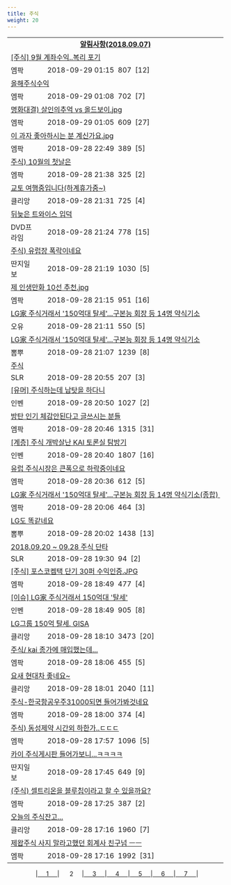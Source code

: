 ```yaml
---
title: 주식
weight: 20
---
```



<table>
<tr class='notice'><td colspan='2'><a href='http://latent.club/notice/'><center><b>알림사항(2018.09.07)</b></center></a></td></tr>
<tr class='title_link'><td colspan="2"><a href="http://mlbpark.donga.com/mp/b.php?id=201809290023590835&p=1&b=bullpen&m=view&select=sct&site=donga.com">[주식] 9월 계좌수익..복리 포기</a></td></tr>
<tr class='title_info'><td width='55px' class=mlb>엠팍</td><td>&nbsp;&nbsp;&nbsp;2018-09-29 01:15&nbsp;&nbsp;<span class="view">807</span>&nbsp;&nbsp;<span class="reply">[12]</span></td></tr>
<tr class='title_link'><td colspan="2"><a href="http://mlbpark.donga.com/mp/b.php?id=201809290023590703&p=1&b=bullpen&m=view&select=sct&site=donga.com">올해주식수익</a></td></tr>
<tr class='title_info'><td width='55px' class=mlb>엠팍</td><td>&nbsp;&nbsp;&nbsp;2018-09-29 01:08&nbsp;&nbsp;<span class="view">702</span>&nbsp;&nbsp;<span class="reply">[7]</span></td></tr>
<tr class='title_link'><td colspan="2"><a href="http://mlbpark.donga.com/mp/b.php?id=201809290023590610&p=1&b=bullpen&m=view&select=sct&site=donga.com">명화대결) 살인의추억 vs 올드보이.jpg</a></td></tr>
<tr class='title_info'><td width='55px' class=mlb>엠팍</td><td>&nbsp;&nbsp;&nbsp;2018-09-29 01:05&nbsp;&nbsp;<span class="view">609</span>&nbsp;&nbsp;<span class="reply">[27]</span></td></tr>
<tr class='title_link'><td colspan="2"><a href="http://mlbpark.donga.com/mp/b.php?id=201809280023585996&p=1&b=bullpen&m=view&select=sct&site=donga.com">이 과자 좋아하시는 분 계신가요.jpg</a></td></tr>
<tr class='title_info'><td width='55px' class=mlb>엠팍</td><td>&nbsp;&nbsp;&nbsp;2018-09-28 22:49&nbsp;&nbsp;<span class="view">389</span>&nbsp;&nbsp;<span class="reply">[5]</span></td></tr>
<tr class='title_link'><td colspan="2"><a href="http://mlbpark.donga.com/mp/b.php?id=201809280023579759&p=1&b=bullpen&m=view&select=sct&site=donga.com">주식)  10월의 첫날은</a></td></tr>
<tr class='title_info'><td width='55px' class=mlb>엠팍</td><td>&nbsp;&nbsp;&nbsp;2018-09-28 21:38&nbsp;&nbsp;<span class="view">325</span>&nbsp;&nbsp;<span class="reply">[2]</span></td></tr>
<tr class='title_link'><td colspan="2"><a href="https://www.clien.net/service/board/park/12642868">교토 여행중입니다(하계휴가중~)</a></td></tr>
<tr class='title_info'><td width='55px' class=clien>클리앙</td><td>&nbsp;&nbsp;&nbsp;2018-09-28 21:31&nbsp;&nbsp;<span class="view">725</span>&nbsp;&nbsp;<span class="reply">[4]</span></td></tr>
<tr class='title_link'><td colspan="2"><a href="https://dvdprime.com/g2/bbs/board.php?bo_table=comm&wr_id=18979859">뒤늦은 트와이스 입덕</a></td></tr>
<tr class='title_info'><td width='55px' class=dvd>DVD프라임</td><td>&nbsp;&nbsp;&nbsp;2018-09-28 21:24&nbsp;&nbsp;<span class="view">778</span>&nbsp;&nbsp;<span class="reply">[15]</span></td></tr>
<tr class='title_link'><td colspan="2"><a href="http://www.ddanzi.com/index.php?m=1&document_srl=532131249">주식) 유럽장 폭락이네요 </a></td></tr>
<tr class='title_info'><td width='55px' class=ddan>딴지일보</td><td>&nbsp;&nbsp;&nbsp;2018-09-28 21:19&nbsp;&nbsp;<span class="view">1030</span>&nbsp;&nbsp;<span class="reply">[5]</span></td></tr>
<tr class='title_link'><td colspan="2"><a href="http://mlbpark.donga.com/mp/b.php?id=201809280023577926&p=1&b=bullpen&m=view&select=sct&site=donga.com">제 인생만화 10선 추천.jpg</a></td></tr>
<tr class='title_info'><td width='55px' class=mlb>엠팍</td><td>&nbsp;&nbsp;&nbsp;2018-09-28 21:15&nbsp;&nbsp;<span class="view">951</span>&nbsp;&nbsp;<span class="reply">[16]</span></td></tr>
<tr class='title_link'><td colspan="2"><a href="http://m.todayhumor.co.kr/view.php?table=sisa&no=1113387&page=1">LG家 주식거래서 '150억대 탈세'…구본능 회장 등 14명 약식기소</a></td></tr>
<tr class='title_info'><td width='55px' class=Ou>오유</td><td>&nbsp;&nbsp;&nbsp;2018-09-28 21:11&nbsp;&nbsp;<span class="view">550</span>&nbsp;&nbsp;<span class="reply">[5]</span></td></tr>
<tr class='title_link'><td colspan="2"><a href="http://m.ppomppu.co.kr/new/bbs_view.php?id=freeboard&no=6069402&page=1"> LG家 주식거래서 '150억대 탈세'…구본능 회장 등 14명 약식기소</a></td></tr>
<tr class='title_info'><td width='55px' class=ppom>뽐뿌</td><td>&nbsp;&nbsp;&nbsp;2018-09-28 21:07&nbsp;&nbsp;<span class="view">1239</span>&nbsp;&nbsp;<span class="reply">[8]</span></td></tr>
<tr class='title_link'><td colspan="2"><a href="http://www.slrclub.com/bbs/vx2.php?id=free&no=36640670">주식</a></td></tr>
<tr class='title_info'><td width='55px' class=slr>SLR</td><td>&nbsp;&nbsp;&nbsp;2018-09-28 20:55&nbsp;&nbsp;<span class="view">207</span>&nbsp;&nbsp;<span class="reply">[3]</span></td></tr>
<tr class='title_link'><td colspan="2"><a href="http://m.inven.co.kr/board/powerbbs.php?come_idx=2097&stype=content&svalue=%EC%A3%BC%EC%8B%9D&l=1070833">[유머] 주식하는데 남탓을 하다니</a></td></tr>
<tr class='title_info'><td width='55px' class=inven>인벤</td><td>&nbsp;&nbsp;&nbsp;2018-09-28 20:50&nbsp;&nbsp;<span class="view">1027</span>&nbsp;&nbsp;<span class="reply">[2]</span></td></tr>
<tr class='title_link'><td colspan="2"><a href="http://mlbpark.donga.com/mp/b.php?id=201809280023575787&p=1&b=bullpen&m=view&select=sct&site=donga.com">방탄 인기 체감안된다고 글쓰시는 분들</a></td></tr>
<tr class='title_info'><td width='55px' class=mlb>엠팍</td><td>&nbsp;&nbsp;&nbsp;2018-09-28 20:46&nbsp;&nbsp;<span class="view">1315</span>&nbsp;&nbsp;<span class="reply">[31]</span></td></tr>
<tr class='title_link'><td colspan="2"><a href="http://m.inven.co.kr/board/powerbbs.php?come_idx=2097&stype=content&svalue=%EC%A3%BC%EC%8B%9D&l=1070825">[계층] 주식 개박살난 KAI 토론실 탐방기</a></td></tr>
<tr class='title_info'><td width='55px' class=inven>인벤</td><td>&nbsp;&nbsp;&nbsp;2018-09-28 20:40&nbsp;&nbsp;<span class="view">1807</span>&nbsp;&nbsp;<span class="reply">[16]</span></td></tr>
<tr class='title_link'><td colspan="2"><a href="http://mlbpark.donga.com/mp/b.php?id=201809280023575151&p=1&b=bullpen&m=view&select=sct&site=donga.com">유럽 주식시장은 큰폭으로 하락중이네요</a></td></tr>
<tr class='title_info'><td width='55px' class=mlb>엠팍</td><td>&nbsp;&nbsp;&nbsp;2018-09-28 20:36&nbsp;&nbsp;<span class="view">612</span>&nbsp;&nbsp;<span class="reply">[5]</span></td></tr>
<tr class='title_link'><td colspan="2"><a href="http://mlbpark.donga.com/mp/b.php?id=201809280023573192&p=1&b=bullpen&m=view&select=sct&site=donga.com">LG家 주식거래서 '150억대 탈세'…구본능 회장 등 14명 약식기소(종합) </a></td></tr>
<tr class='title_info'><td width='55px' class=mlb>엠팍</td><td>&nbsp;&nbsp;&nbsp;2018-09-28 20:06&nbsp;&nbsp;<span class="view">464</span>&nbsp;&nbsp;<span class="reply">[3]</span></td></tr>
<tr class='title_link'><td colspan="2"><a href="http://m.ppomppu.co.kr/new/bbs_view.php?id=freeboard&no=6069311&page=1"> LG도 똑같네요</a></td></tr>
<tr class='title_info'><td width='55px' class=ppom>뽐뿌</td><td>&nbsp;&nbsp;&nbsp;2018-09-28 20:02&nbsp;&nbsp;<span class="view">1438</span>&nbsp;&nbsp;<span class="reply">[13]</span></td></tr>
<tr class='title_link'><td colspan="2"><a href="http://www.slrclub.com/bbs/vx2.php?id=free&no=36640538">2018.09.20 ~ 09.28 주식 단타</a></td></tr>
<tr class='title_info'><td width='55px' class=slr>SLR</td><td>&nbsp;&nbsp;&nbsp;2018-09-28 19:30&nbsp;&nbsp;<span class="view">94</span>&nbsp;&nbsp;<span class="reply">[2]</span></td></tr>
<tr class='title_link'><td colspan="2"><a href="http://mlbpark.donga.com/mp/b.php?id=201809280023568896&p=1&b=bullpen&m=view&select=sct&site=donga.com">[주식] 포스코켐택 단기 30퍼 수익인증.JPG</a></td></tr>
<tr class='title_info'><td width='55px' class=mlb>엠팍</td><td>&nbsp;&nbsp;&nbsp;2018-09-28 18:49&nbsp;&nbsp;<span class="view">477</span>&nbsp;&nbsp;<span class="reply">[4]</span></td></tr>
<tr class='title_link'><td colspan="2"><a href="http://m.inven.co.kr/board/powerbbs.php?come_idx=2097&stype=content&svalue=%EC%A3%BC%EC%8B%9D&l=1070741">[이슈] LG家 주식거래서 150억대 '탈세'</a></td></tr>
<tr class='title_info'><td width='55px' class=inven>인벤</td><td>&nbsp;&nbsp;&nbsp;2018-09-28 18:49&nbsp;&nbsp;<span class="view">905</span>&nbsp;&nbsp;<span class="reply">[8]</span></td></tr>
<tr class='title_link'><td colspan="2"><a href="https://www.clien.net/service/board/park/12642176">LG그룹 150억 탈세. GISA</a></td></tr>
<tr class='title_info'><td width='55px' class=clien>클리앙</td><td>&nbsp;&nbsp;&nbsp;2018-09-28 18:10&nbsp;&nbsp;<span class="view">3473</span>&nbsp;&nbsp;<span class="reply">[20]</span></td></tr>
<tr class='title_link'><td colspan="2"><a href="http://mlbpark.donga.com/mp/b.php?id=201809280023567417&p=1&b=bullpen&m=view&select=sct&site=donga.com">주식/  kai 종가에 매입했는데...</a></td></tr>
<tr class='title_info'><td width='55px' class=mlb>엠팍</td><td>&nbsp;&nbsp;&nbsp;2018-09-28 18:06&nbsp;&nbsp;<span class="view">455</span>&nbsp;&nbsp;<span class="reply">[5]</span></td></tr>
<tr class='title_link'><td colspan="2"><a href="https://www.clien.net/service/board/park/12642144">요새 현대차 좋네요~</a></td></tr>
<tr class='title_info'><td width='55px' class=clien>클리앙</td><td>&nbsp;&nbsp;&nbsp;2018-09-28 18:01&nbsp;&nbsp;<span class="view">2040</span>&nbsp;&nbsp;<span class="reply">[11]</span></td></tr>
<tr class='title_link'><td colspan="2"><a href="http://mlbpark.donga.com/mp/b.php?id=201809280023567297&p=1&b=bullpen&m=view&select=sct&site=donga.com">주식-한국항공우주31000되면 들어가봐것네요</a></td></tr>
<tr class='title_info'><td width='55px' class=mlb>엠팍</td><td>&nbsp;&nbsp;&nbsp;2018-09-28 18:00&nbsp;&nbsp;<span class="view">374</span>&nbsp;&nbsp;<span class="reply">[4]</span></td></tr>
<tr class='title_link'><td colspan="2"><a href="http://mlbpark.donga.com/mp/b.php?id=201809280023567210&p=1&b=bullpen&m=view&select=sct&site=donga.com">주식) 동성제약 시간외 하한가..ㄷㄷㄷ</a></td></tr>
<tr class='title_info'><td width='55px' class=mlb>엠팍</td><td>&nbsp;&nbsp;&nbsp;2018-09-28 17:57&nbsp;&nbsp;<span class="view">1096</span>&nbsp;&nbsp;<span class="reply">[5]</span></td></tr>
<tr class='title_link'><td colspan="2"><a href="http://www.ddanzi.com/index.php?m=1&document_srl=532106661">카이 주식게시판 들어가보니...ㅋㅋㅋㅋ </a></td></tr>
<tr class='title_info'><td width='55px' class=ddan>딴지일보</td><td>&nbsp;&nbsp;&nbsp;2018-09-28 17:45&nbsp;&nbsp;<span class="view">649</span>&nbsp;&nbsp;<span class="reply">[9]</span></td></tr>
<tr class='title_link'><td colspan="2"><a href="http://mlbpark.donga.com/mp/b.php?id=201809280023566277&p=1&b=bullpen&m=view&select=sct&site=donga.com">(주식) 셀트리온을 블루칩이라고 할 수 있을까요?</a></td></tr>
<tr class='title_info'><td width='55px' class=mlb>엠팍</td><td>&nbsp;&nbsp;&nbsp;2018-09-28 17:25&nbsp;&nbsp;<span class="view">387</span>&nbsp;&nbsp;<span class="reply">[2]</span></td></tr>
<tr class='title_link'><td colspan="2"><a href="https://www.clien.net/service/board/park/12641973">오늘의 주식잔고...</a></td></tr>
<tr class='title_info'><td width='55px' class=clien>클리앙</td><td>&nbsp;&nbsp;&nbsp;2018-09-28 17:16&nbsp;&nbsp;<span class="view">1960</span>&nbsp;&nbsp;<span class="reply">[7]</span></td></tr>
<tr class='title_link'><td colspan="2"><a href="http://mlbpark.donga.com/mp/b.php?id=201809280023566070&p=1&b=bullpen&m=view&select=sct&site=donga.com">제왑주식 사지 말라고했던 회계사 친구넘 ㅡㅡ</a></td></tr>
<tr class='title_info'><td width='55px' class=mlb>엠팍</td><td>&nbsp;&nbsp;&nbsp;2018-09-28 17:16&nbsp;&nbsp;<span class="view">1992</span>&nbsp;&nbsp;<span class="reply">[31]</span></td></tr>
</table><center><span class="foot_index"><td>|<a href="../">&nbsp;&nbsp;&nbsp;&nbsp;&nbsp;1&nbsp;&nbsp;&nbsp;&nbsp;&nbsp;</a></td><td>| &nbsp;&nbsp;&nbsp;&nbsp;&nbsp;2&nbsp;&nbsp;&nbsp;&nbsp;&nbsp;</a></td><td>|<a href="../page3/">&nbsp;&nbsp;&nbsp;&nbsp;&nbsp;3&nbsp;&nbsp;&nbsp;&nbsp;&nbsp;</a></td><td>|<a href="../page4/">&nbsp;&nbsp;&nbsp;&nbsp;&nbsp;4&nbsp;&nbsp;&nbsp;&nbsp;&nbsp;</a></td><td>|<a href="../page5/">&nbsp;&nbsp;&nbsp;&nbsp;&nbsp;5&nbsp;&nbsp;&nbsp;&nbsp;&nbsp;</a></td><td>|<a href="../page6/">&nbsp;&nbsp;&nbsp;&nbsp;&nbsp;6&nbsp;&nbsp;&nbsp;&nbsp;&nbsp;</a></td><td>|<a href="../page7/">&nbsp;&nbsp;&nbsp;&nbsp;&nbsp;7&nbsp;&nbsp;&nbsp;&nbsp;&nbsp;</a>|</td></tr></span></center>
